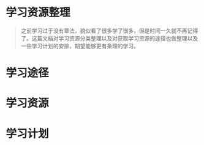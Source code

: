 # 学习资源整理
> 之前学习过于没有章法，貌似看了很多学了很多，但是时间一久就不再记得了。这篇文档对学习资源分类整理以及对获取学习资源的途径也做整理以及一些学习计划的安排，期望能够更有条理的学习。
# 学习途径
# 学习资源
# 学习计划